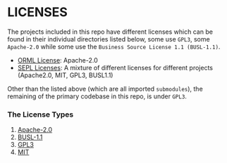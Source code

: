 # LICENSES

The projects included in this repo have different licenses which can be found in their individual directories listed below, some use `GPL3`, some `Apache-2.0` while some use the `Business Source License 1.1 (BUSL-1.1)`.

- [ORML License](./lib-orml/LICENSE.md): Apache-2.0
- [SEPL Licenses](./lib-sepl/LICENSE.md): A mixture of different licenses for different projects (Apache2.0, MIT, GPL3, BUSL1.1)

 Other than the listed above (which are all imported `submodules`), the remaining of the primary codebase in this repo, is under `GPL3`. 

### The License Types
1. [Apache-2.0](./Apache-2.0.md)
2. [BUSL-1.1](./BUSL-1.1.md)
3. [GPL3](./GPL3.md)
4. [MIT](./MIT.md)

